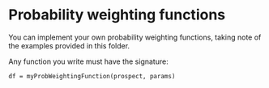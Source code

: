 # Probability weighting functions

You can implement your own probability weighting functions, taking note of the examples provided in this folder.

Any function you write must have the signature:

    df = myProbWeightingFunction(prospect, params)
